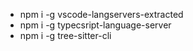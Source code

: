- npm i -g vscode-langservers-extracted
- npm i -g typecsript-language-server
- npm i -g tree-sitter-cli
